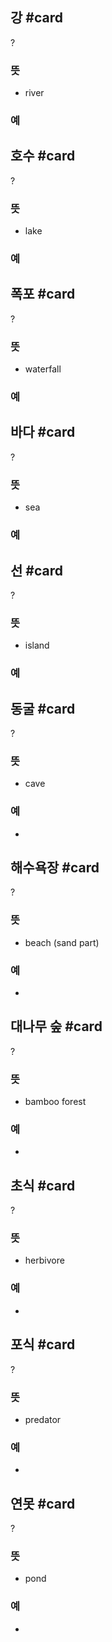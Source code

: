 ## 강 #card
?
### 뜻
- river
### 예
<!--SR:!2025-06-03,236,332-->

## 호수 #card
?
### 뜻
- lake
### 예
<!--SR:!2025-05-19,188,312-->

## 폭포 #card
?
### 뜻
- waterfall
### 예
<!--SR:!2025-04-14,54,244-->

## 바다 #card
?
### 뜻
- sea
### 예
<!--SR:!2025-06-07,219,324-->

## 선 #card
?
### 뜻
- island
### 예
<!--SR:!2025-03-03,130,298-->

## 동굴 #card
?
### 뜻
- cave
### 예
-
<!--SR:!2025-04-16,87,252-->

## 해수욕장 #card
?
### 뜻
- beach (sand part)
### 예
-
<!--SR:!2025-03-15,41,268-->

## 대나무 숲 #card
?
### 뜻
- bamboo forest
### 예
-
<!--SR:!2025-03-30,103,292-->

## 초식 #card
?
### 뜻
- herbivore
### 예
-
<!--SR:!2025-02-28,11,170-->

## 포식 #card
?
### 뜻
- predator
### 예
-
<!--SR:!2025-02-27,1,238-->

## 연못 #card
?
### 뜻
- pond
### 예
-
<!--SR:!2025-03-13,19,152-->
